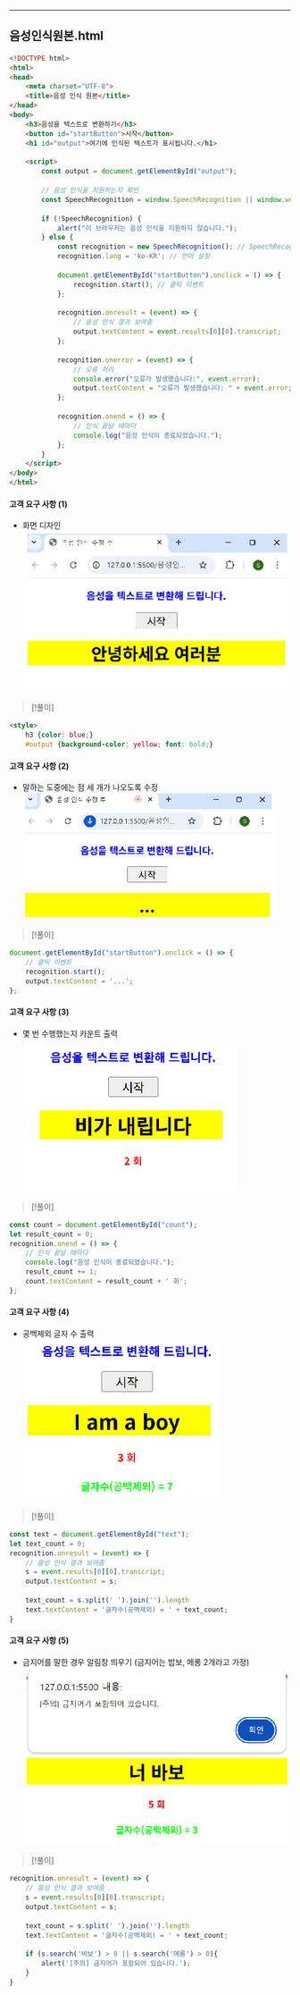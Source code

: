 
---
## 음성인식원본.html
```html
<!DOCTYPE html>
<html>
<head>
    <meta charset="UTF-8">
    <title>음성 인식 원본</title>
</head>
<body>
    <h3>음성을 텍스트로 변환하기</h3>
    <button id="startButton">시작</button>
    <h1 id="output">여기에 인식된 텍스트가 표시됩니다.</h1>

    <script>
        const output = document.getElementById("output");

        // 음성 인식을 지원하는지 확인
        const SpeechRecognition = window.SpeechRecognition || window.webkitSpeechRecognition;
        
        if (!SpeechRecognition) {
            alert("이 브라우저는 음성 인식을 지원하지 않습니다.");
        } else {
            const recognition = new SpeechRecognition(); // SpeechRecognition 객체 생성
            recognition.lang = 'ko-KR'; // 언어 설정
            
            document.getElementById("startButton").onclick = () => {
                recognition.start(); // 클릭 이벤트
            };

            recognition.onresult = (event) => {
                // 음성 인식 결과 보여줌
                output.textContent = event.results[0][0].transcript;
            };

            recognition.onerror = (event) => {
                // 오류 처리
                console.error("오류가 발생했습니다:", event.error);
                output.textContent = "오류가 발생했습니다: " + event.error;
            };

            recognition.onend = () => {
                // 인식 끝날 때마다
                console.log("음성 인식이 종료되었습니다.");
            };
        }
    </script>
</body>
</html>
```

#### 고객 요구 사항 (1) 
- 화면 디자인 
![](../../../../image/Pasted%20image%2020241124143245.png)
>[!풀이]
```html
<style>
	h3 {color: blue;}
	#output {background-color: yellow; font: bold;}
```

#### 고객 요구 사항 (2)
- 말하는 도중에는 점 세 개가 나오도록 수정
![](../../../../image/Pasted%20image%2020241124144817.png)
>[!풀이]
```js
document.getElementById("startButton").onclick = () => {
	// 클릭 이벤트
	recognition.start(); 
	output.textContent = '...';
};
```

#### 고객 요구 사항 (3)
- 몇 번 수행했는지 카운트 출력
![](../../../../image/Pasted%20image%2020241124145434.png)
>[!풀이]
```js
const count = document.getElementById("count");
let result_count = 0;
recognition.onend = () => {
	// 인식 끝날 때마다
	console.log("음성 인식이 종료되었습니다.");
	result_count += 1;
	count.textContent = result_count + ' 회';
};
```

#### 고객 요구 사항 (4)
- 공백제외 글자 수 출력
![](../../../../image/Pasted%20image%2020241124145843.png)
>[!풀이]
```js
const text = document.getElementById("text");
let text_count = 0;
recognition.onresult = (event) => {
	// 음성 인식 결과 보여줌
	s = event.results[0][0].transcript;
	output.textContent = s;
	
	text_count = s.split(' ').join('').length
	text.textContent = '글자수(공백제외) = ' + text_count;
}
```

#### 고객 요구 사항 (5)
- 금지어를 말한 경우 알림창 띄우기 (금지어는 밥보, 메롱 2개라고 가정)
![](../../../../image/Pasted%20image%2020241124150338.png)
>[!풀이]
```js
recognition.onresult = (event) => {
	// 음성 인식 결과 보여줌
	s = event.results[0][0].transcript;
	output.textContent = s;
	
	text_count = s.split(' ').join('').length
	text.textContent = '글자수(공백제외) = ' + text_count;
	
	if (s.search('바보') > 0 || s.search('메롱') > 0){
		alert('[주의] 금지어가 포함되어 있습니다.');
	}
}
```

